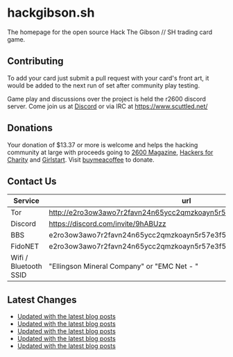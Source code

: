 # hackgibson.sh
The homepage for the open source Hack The Gibson // SH trading card game.


## Contributing

To add your card just submit a pull request with your card's front art, it would be added to the next run of set after community play testing.

Game play and discussions over the project is held the r2600 discord server. Come join us at [Discord](https://discord.com/invite/9hABUzz) or via IRC at https://www.scuttled.net/


## Donations

Your donation of $13.37 or more is welcome and helps the hacking community at large with proceeds going to [2600 Magazine](https://2600.com/), [Hackers for Charity](https://hackersforcharity.org) and [Girlstart](https://girlstart.org).  Visit [buymeacoffee](https://www.buymeacoffee.com/hackgibson.sh) to donate.


## Contact Us

Service | url
-|-
Tor | http://e2ro3ow3awo7r2favn24n65ycc2qmzkoayn5r57e3f56nvjwdcgg32ad.onion
Discord | https://discord.com/invite/9hABUzz
BBS | e2ro3ow3awo7r2favn24n65ycc2qmzkoayn5r57e3f56nvjwdcgg32ad.onion:23
FidoNET | e2ro3ow3awo7r2favn24n65ycc2qmzkoayn5r57e3f56nvjwdcgg32ad.onion:24554
Wifi / Bluetooth SSID | "Ellingson Mineral Company" or "EMC Net - <fidonet address>"

## Latest Changes
<!-- BLOG-POST-LIST:START -->
- [Updated with the latest blog posts](https://github.com/DFW2600/hackgibson.sh/commit/3ca31a3dd7eac22098a88f10f678e2cbe7e001f9)
- [Updated with the latest blog posts](https://github.com/DFW2600/hackgibson.sh/commit/cb1b55573518913738966c10c07ccc208b224f6d)
- [Updated with the latest blog posts](https://github.com/DFW2600/hackgibson.sh/commit/db6cec96c5d5f84ef91733fa416340d6a378d01d)
- [Updated with the latest blog posts](https://github.com/DFW2600/hackgibson.sh/commit/f76db69adce112a4424baf1dc3b705cf77906c69)
- [Updated with the latest blog posts](https://github.com/DFW2600/hackgibson.sh/commit/63aa42324d487581bcb1b5091119f7a32e5d504d)
<!-- BLOG-POST-LIST:END -->
